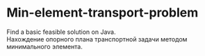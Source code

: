 # Min-element-transport-problem
Find a basic feasible solution on Java.<br>
Нахождение опорного плана транспортной задачи методом минимального элемента.
